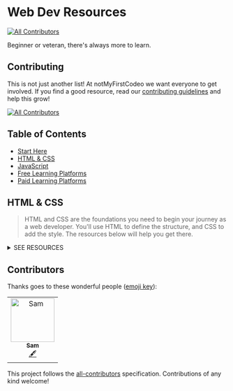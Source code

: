 # Web Dev Resources
<!-- ALL-CONTRIBUTORS-BADGE:START - Do not remove or modify this section -->
[![All Contributors](https://img.shields.io/badge/all_contributors-1-orange.svg?style=flat-square)](#contributors-)
<!-- ALL-CONTRIBUTORS-BADGE:END -->

Beginner or veteran, there's always more to learn.

## Contributing

This is not just another list! At notMyFirstCodeo we want everyone to get involved. If you find a good resource, read our [contributing guidelines](./CONTRIBUTING.md) and help this grow!

<!-- ALL-CONTRIBUTORS-BADGE:START - Do not remove or modify this section -->

[![All Contributors](https://img.shields.io/badge/all_contributors-1-orange.svg?style=flat-square)](#contributors-)

<!-- ALL-CONTRIBUTORS-BADGE:END -->

<!-- Add dropdown hidden sections for each of the points with a brief description about each one -->

## Table of Contents

- [Start Here](#start-here)
- [HTML & CSS](#html--css)
- [JavaScript](#javascript)
- [Free Learning Platforms](#free-learning-platforms)
- [Paid Learning Platforms](#paid-learning-platforms)

## HTML & CSS

> HTML and CSS are the foundations you need to begin your journey as a web developer. You'll use HTML to define the structure, and CSS to add the style. The resources below will help you get there.

<details><summary>SEE RESOURCES</summary>
<br>
<p>

| Website                                                                                           | Description                                                                                                                     |
| ------------------------------------------------------------------------------------------------- | ------------------------------------------------------------------------------------------------------------------------------- |
| [freeCodeCamp](https://www.freecodecamp.org/learn)                                                | Free course to learn Web Development.                                                                                           |
| [Interneting Is Hard](https://www.internetingishard.com)                                          | Friendly web development tutorials for complete beginners.                                                                      |
| [Learn to Code HTML & CSS](https://learn.shayhowe.com)                                            | The guide covers a variety of web design and development topics, ranging from beginner to advanced skill levels.                |
| [HTML Elements](https://developer.mozilla.org/en-US/docs/Web/HTML/Element)                        | HTML elements reference by MDN.                                                                                                 |
| [HTML Entity](https://css-tricks.com/snippets/html/glyphs/)                                       | HTML Entity Reference by CSS-Tricks.                                                                                            |
| [HTML Shark](https://html-shark.com)                                                              | Smart moves and dirty tricks for coding websites, effects and elements in HTML.                                                 |
| [CSS3 Properties](https://developer.mozilla.org/en-US/docs/Web/CSS/Reference)                     | CSS reference by MDN.                                                                                                           |
| [CSS Reference](https://cssreference.io)                                                          | A free visual guide to CSS.                                                                                                     |
| [CSS Layout](https://csslayout.io)                                                                | A collection of popular layouts and patterns made with CSS.                                                                     |
| [Modern CSS Solutions](https://moderncss.dev)                                                     | A series examining modern CSS solutions to problems.                                                                            |
| [CSS Diner](https://flukeout.github.io)                                                           | A fun game to help you learn and practice CSS selectors.                                                                        |
| [Flexbox Froggy](https://flexboxfroggy.com)                                                       | A game that helps you to learn CSS Flex.                                                                                        |
| [CSS TRICKS - Flexbox](https://css-tricks.com/snippets/css/a-guide-to-flexbox/)                   | A Complete Guide to Flexbox.                                                                                                    |
| [Grid by Example](https://gridbyexample.com)                                                      | Everything you need to learn CSS Grid Layout.                                                                                   |
| [Grid Garden](https://cssgridgarden.com)                                                          | A game for learning CSS Grid.                                                                                                   |
| [CSS TRICKS - A Complete Guide to Grid](https://css-tricks.com/snippets/css/complete-guide-grid/) | A comprehensive guide to CSS grid, focusing on all the settings both for the grid parent container and the grid child elements. |
| [Learn CSS Grid](https://learncssgrid.com)                                                        | A comprehensive guide to help you understand and learn CSS Grid Layout, by Jonathan Suh.                                        |
| [Can I Use](https://caniuse.com)                                                                  | Up-to-date browser support tables for support of front-end web technologies on desktop and mobile web browsers.                 |
| [CSS Effects](https://emilkowalski.github.io/css-effects-snippets/)                               | CSS Animations.                                                                                                                 |
| [Keyframes](https://keyframes.app)                                                                | Create basic or complex CSS @keyframe animations with a visual timeline editor.                                                 |
| [Animista](https://animista.net)                                                                  | Play with a collection of ready to use CSS animations.                                                                          |
| [BEM](https://9elements.com/bem-cheat-sheet)                                                      | BEM naming cheat sheet.                                                                                                         |
| [Autoprefixer](https://autoprefixer.github.io)                                                    | Autoprefixer is a PostCSS plugin which parses your CSS and adds vendor prefixes.                                                |
| [CSS Formatter](https://www.cleancss.com/css-beautify/)                                           | Online CSS Formatter, CSS Beautifier.                                                                                           |
| [Placeholder](https://placeholder.com)                                                            | How To Use Our Placeholders. Just specify the image size after our URL and you'll get a placeholder image.                      |
| [DevProjects](https://www.codementor.io/projects/html_css)                                        | Practice your coding skills with free HTML/CSS projects. Projects vary from beginner to advanced level.                         |
| [HTML Cheat Sheet](https://www.interviewbit.com/html-cheat-sheet/)                                | A Complete HTML Cheat Sheet to help you master HTML.                                                                            |
| [CSS Cheat Sheet](https://www.interviewbit.com/css-cheat-sheet/)                                  | Brush up on your CSS Skills with this comprehensive Cheat Sheet.                                                                |
| [HTML and HTML5 Interview Questions](https://www.interviewbit.com/html-interview-questions/)      | A Complete list of HTML Interview Questions to help you ace your interview.                                                     |

</p>

<div align="right">
    <b><a href="#table-of-contents">Back To Top</a></b>
</div>
</details>

## Contributors

Thanks goes to these wonderful people ([emoji key](https://allcontributors.org/docs/en/emoji-key)):

<!-- ALL-CONTRIBUTORS-LIST:START - Do not remove or modify this section -->
<!-- prettier-ignore-start -->
<!-- markdownlint-disable -->
<table>
  <tbody>
    <tr>
      <td align="center"><a href="https://www.sf-adams.com/"><img src="https://avatars.githubusercontent.com/u/35069870?v=4?s=100" width="100px;" alt="Sam"/><br /><sub><b>Sam</b></sub></a><br /><a href="#content-sf-adams" title="Content">🖋</a></td>
    </tr>
  </tbody>
</table>

<!-- markdownlint-restore -->
<!-- prettier-ignore-end -->

<!-- ALL-CONTRIBUTORS-LIST:END -->
<!-- prettier-ignore-start -->
<!-- markdownlint-disable -->

<!-- markdownlint-restore -->
<!-- prettier-ignore-end -->

<!-- ALL-CONTRIBUTORS-LIST:END -->

This project follows the [all-contributors](https://github.com/all-contributors/all-contributors) specification. Contributions of any kind welcome!
